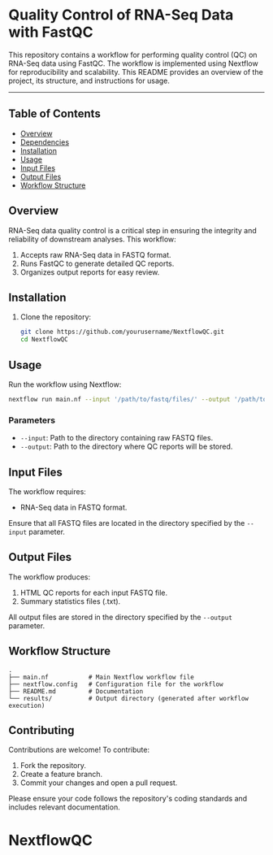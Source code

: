 # Quality Control of RNA-Seq Data with FastQC

This repository contains a workflow for performing quality control (QC) on RNA-Seq data using FastQC. The workflow is implemented using Nextflow for reproducibility and scalability. This README provides an overview of the project, its structure, and instructions for usage.

---

## Table of Contents

- [Overview](#overview)
- [Dependencies](#dependencies)
- [Installation](#installation)
- [Usage](#usage)
- [Input Files](#input-files)
- [Output Files](#output-files)
- [Workflow Structure](#workflow-structure)


## Overview

RNA-Seq data quality control is a critical step in ensuring the integrity and reliability of downstream analyses. This workflow:

1. Accepts raw RNA-Seq data in FASTQ format.
2. Runs FastQC to generate detailed QC reports.
3. Organizes output reports for easy review.

## Installation

1. Clone the repository:

   ```bash
   git clone https://github.com/yourusername/NextflowQC.git
   cd NextflowQC
   ```
## Usage

Run the workflow using Nextflow:

```bash
nextflow run main.nf --input '/path/to/fastq/files/' --output '/path/to/output/'
```

### Parameters

- `--input`: Path to the directory containing raw FASTQ files.
- `--output`: Path to the directory where QC reports will be stored.

## Input Files

The workflow requires:

- RNA-Seq data in FASTQ format.

Ensure that all FASTQ files are located in the directory specified by the `--input` parameter.

## Output Files

The workflow produces:

1. HTML QC reports for each input FASTQ file.
2. Summary statistics files (.txt).

All output files are stored in the directory specified by the `--output` parameter.

## Workflow Structure

```plaintext
.
├── main.nf           # Main Nextflow workflow file
├── nextflow.config   # Configuration file for the workflow
├── README.md         # Documentation
└── results/          # Output directory (generated after workflow execution)
```

## Contributing

Contributions are welcome! To contribute:

1. Fork the repository.
2. Create a feature branch.
3. Commit your changes and open a pull request.

Please ensure your code follows the repository's coding standards and includes relevant documentation.

# NextflowQC
